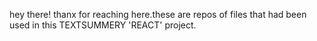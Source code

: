 hey there! 
thanx for reaching here.these are repos of files that had been used in this TEXTSUMMERY 'REACT' project.
